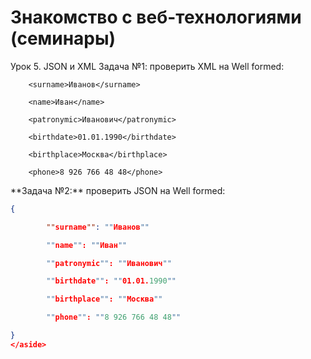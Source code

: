 # Знакомство с веб-технологиями (семинары)
Урок 5. JSON и XML
Задача №1: проверить XML на Well formed:

<req>

        <surname>Иванов</surname>

        <name>Иван</name>

        <patronymic>Иванович</patronymic>

        <birthdate>01.01.1990</birthdate>

        <birthplace>Москва</birthplace>

        <phone>8 926 766 48 48</phone>

</req>
**Задача №2:** проверить JSON на Well formed:

```json
{

        ""surname"": ""Иванов""

        ""name"": ""Иван""

        ""patronymic"": ""Иванович""

        ""birthdate"": ""01.01.1990""

        ""birthplace"": ""Москва""

        ""phone"": ""8 926 766 48 48""

}
</aside>
